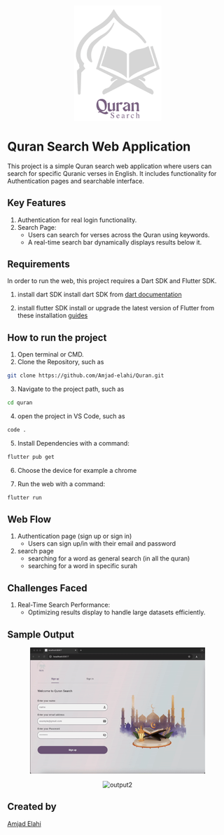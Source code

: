 <p align="center">
<img src="assets/png/Quran_logo.png" alt="Logo" width="200"/>
<br/>

# Quran Search Web Application

This project is a simple Quran search web application where users can search for specific Quranic verses in English. It includes functionality for Authentication pages and searchable interface.

## Key Features

1. Authentication for real login functionality.
2. Search Page:
    - Users can search for verses across the Quran using keywords.
    - A real-time search bar dynamically displays results below it.

## Requirements

 In order to run the web, this project requires a Dart SDK and Flutter SDK.

1. install dart SDK
 install dart SDK from [dart documentation](https://dart.dev/get-dart)

2. install flutter SDK
 install or upgrade the latest version of Flutter from these installation [guides](https://docs.flutter.dev/get-started/install)

## How to run the project

1. Open terminal or CMD.
2. Clone the Repository, such as 
```bash
git clone https://github.com/Amjad-elahi/Quran.git
```
3. Navigate to the project path, such as 
```bash
cd quran
```
4. open the project in VS Code, such as 
```bash
code .
``` 
5. Install Dependencies with a command:
```bash
flutter pub get
```
6. Choose the device for example a chrome

7. Run the web with a command: 
```bash
flutter run
```
 ## Web Flow 
1. Authentication page (sign up or sign in)
   - Users can sign up/in with their email and password
2. search page
   - searching for a word as general search (in all the quran)
   - searching for a word in specific surah

## Challenges Faced
1.	Real-Time Search Performance:
    -	Optimizing results display to handle large datasets efficiently.

## Sample Output

<p align="center">
<img src="assets/output/quran_search_output1.gif" alt="output1" width="400"/>
<br/>

<p align="center">
<img src="assets/output/quran_search_output2.gif" alt="output2" width="400"/>
<br/>

## Created by
[Amjad Elahi](https://github.com/Amjad-elahi)


